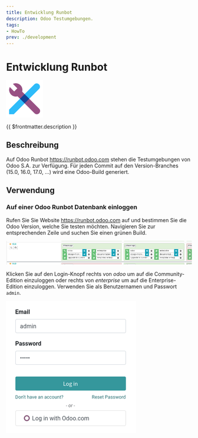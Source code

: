 ```yaml
---
title: Entwicklung Runbot
description: Odoo Testumgebungen.
tags:
- HowTo
prev: ./development
---
```

# Entwicklung Runbot
![icons_odoo_web_studio](attachments/icons_odoo_web_studio.png)

{{ $frontmatter.description }}

## Beschreibung

Auf Odoo Runbot <https://runbot.odoo.com> stehen die Testumgebungen von Odoo S.A. zur Verfügung. Für jeden Commit auf den Version-Branches (15.0, 16.0, 17.0, ...) wird eine Odoo-Build generiert.

## Verwendung

### Auf einer Odoo Runbot Datenbank einloggen

Rufen Sie Sie Website <https://runbot.odoo.com> auf und bestimmen Sie die Odoo Version, welche Sie testen möchten. Navigieren Sie zur entsprechenden Zeile und suchen Sie einen grünen Build. 

![](attachments/Odoo%20Runbot.png)

Klicken Sie auf den Login-Knopf rechts von *odoo* um auf die Community-Edition einzuloggen oder rechts von *enterprise* um auf die Enterprise-Edition einzuloggen. Verwenden Sie als Benutzernamen und Passwort `admin`.

![](attachments/Odoo%20Runbot%20Login.png)


